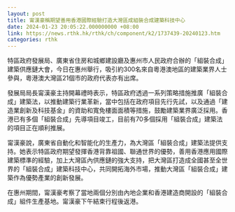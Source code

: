 ```yaml
---
layout: post
title: 甯漢豪稱期望善用香港國際經驗打造大灣區成組裝合成建築科技中心
date: 2024-01-23 20:05:22.000000000 +08:00
link: https://news.rthk.hk/rthk/ch/component/k2/1737439-20240123.htm
categories: rthk
---
```


特區政府發展局、廣東省住房和城鄉建設廳及惠州市人民政府合辦的「組裝合成」建築供應鏈大會，今日在惠州舉行，吸引約300名來自粵港澳地區的建築業界人士參與，粵港澳大灣區21個市的政府代表亦有出席。

發展局局長甯漢豪主持開幕禮時表示，特區政府透過一系列策略措施推廣「組裝合成」建築法，以推動建築行業革新，當中包括在政府項目先行先試，以及通過「建造業創新及科技基金」的資助和寬免樓面面積等措施，鼓勵建築業界廣泛採用。香港已有多個「組裝合成」先導項目竣工，目前有70多個採用「組裝合成」建築法的項目正在順利推展。

甯漢豪說，廣東省自動化和智能化的生產力，為大灣區「組裝合成」建築法提供支持。她表示特區政府期望發揮香港背靠祖國、聯通世界的優勢，善用香港應用國際建築標準的經驗，加上大灣區內供應鏈的強大支持，把大灣區打造成全國甚至全世界的「組裝合成」建築科技中心，共同開拓海外市場，推動大灣區「組裝合成」建築作為優勢產業的創新發展。

在惠州期間，甯漢豪考察了當地兩個分別由內地企業和香港建造商開設的「組裝合成」組件生產基地。甯漢豪下午結束行程後返港。
